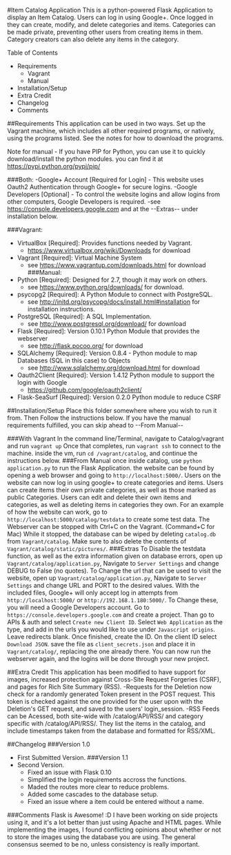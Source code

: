 #Item Catalog Application
This is a python-powered Flask Application to display an Item Catalog. Users can log in using Google+. Once logged in they can create, modify, and delete categories and items. Categories can be made private, preventing other users from creating items in them. Category creators can also delete any items in the category.

Table of Contents
- Requirements
  - Vagrant
  - Manual
- Installation/Setup
- Extra Credit
- Changelog
- Comments


##Requirements
This application can be used in two ways. Set up the Vagrant machine, which includes all other required programs, or natively, using the programs listed. See the notes for how to download the programs.

Note for manual - If you have PIP for Python, you can use it to quickly download/install the python modules.
you can find it at https://pypi.python.org/pypi/pip/

###Both:
-Google+ Account [Required for Login] - This website uses Oauth2 Authentication through Google+ for secure logins.
-Google Developers [Optional] - To control the website logins and allow logins from other computers, Google Developers is required.
  -see https://console.developers.google.com and at the --Extras-- under installation below.

###Vagrant:
- VirtualBox [Required]: Provides functions needed by Vagrant.
  - https://www.virtualbox.org/wiki/Downloads for download
- Vagrant [Required]: Virtual Machine System
  - see https://www.vagrantup.com/downloads.html for download
###Manual:
- Python [Required]: Designed for 2.7, though it may work on others.
  - see https://www.python.org/downloads/ for download.
- psycopg2 [Required]: A Python Module to connect with PostgreSQL.
  - see http://initd.org/psycopg/docs/install.html#installation for installation instructions.
- PostgreSQL [Required]: A SQL Implementation.
  - see http://www.postgresql.org/download/ for download
- Flask [Required]: Version 0.10.1 Python Module that provides the webserver
  - see http://flask.pocoo.org/ for download 
- SQLAlchemy [Required]: Version 0.8.4 - Python module to map Databases (SQL in this case) to Objects
  - see http://www.sqlalchemy.org/download.html for download
- Oauth2Client [Required]: Version 1.4.12 Python module to support the login with Google
  - https://github.com/google/oauth2client/
- Flask-SeaSurf [Required]: Version 0.2.0 Python module to reduce CSRF 


##Installation/Setup
Place this folder somewhere where you wish to run it from. Then Follow the instructions below.
If you have the manual requirements fulfilled, you can skip ahead to --From Manual--

###With Vagrant
In the command line/Terminal, navigate to Catalog/vagrant and run `vagrant up`
Once that completes, run `vagrant ssh` to connect to the machine.
inside the vm, run `cd /vagrant/catalog`, and continue the instructions below.
###From Manual
once inside catalog, use `python application.py` to run the Flask Application. the website can be found by opening a web browser and going to `http://localhost:5000/`.
Users on the website can now log in using google+ to create categories and items. Users can create items their own private categories, as well as those marked as public Categories.
Users can edit and delete their own items and categories, as well as deleting items in categories they own.
For an example of how the website can work, go to `http://localhost:5000/catalog/testdata` to create some test data.
The Webserver can be stopped with Ctrl+C on the Vagrant. (Command+C for Mac)
While it stopped, the database can be wiped by deleting `catalog.db` from `Vagrant/catalog`. Make sure to also delete the contents of `Vagrant/catalog/static/pictures/`.
###Extras
To Disable the testdata function, as well as the extra information given on database errors, open up `Vagrant/catalog/application.py`, Navigate to `Server Settings` and change DEBUG to False (no quotes).
To Change the url that can be used to visit the website, open up `Vagrant/catalog/application.py`, Navigate to `Server Settings` and change URL and PORT to the desired values.
With the included files, Google+ will only accept log in attempts from `http://localhost:5000/` or `http://192.168.1.180:5000/`.
To Change these, you will need a Google Developers account.
Go to `https://console.developers.google.com` and create a project.
Than go to APIs & auth and select `Create new Client ID`.
Select `Web Application` as the type, and add in the urls you would like to use under `Javascript origins`. Leave redirects blank.
Once finished, create the ID. On the client ID select `Download JSON`. save the file as `client_secrets.json` and place it in `Vagrant/catalog/`, replacing the one already there.
You can now run the webserver again, and the logins will be done through your new project.


##Extra Credit
This application has been modified to have support for images, increased protection against Cross-Site Request Forgeries (CSRF), and pages for Rich Site Summary (RSS).
 -Requests for the Deletion now check for a randomly generated Token present in the POST request. This token is checked 
  against the one provided for the user upon with the Deletion's GET request, and saved to the users' login_session.
 -RSS Feeds can be Acessed, both site-wide with /catalog/API/RSS/ and category specific with /catalog/API/RSS/<category>.
  They list the items in the catalog, and include timestamps taken from the database and formatted for RSS/XML.


##Changelog
###Version 1.0
- First Submitted Version.
###Version 1.1
- Second Version.
  - Fixed an issue with Flask 0.10
  - Simplified the login requirements accross the functions.
  - Maded the routes more clear to reduce problems.
  - Added some cascades to the database setup.
  - Fixed an issue where a item could be entered without a name.

###Comments
Flask is Awesome! :D
I have been working on side projects using it, and it's a lot better than just using Apache and HTML pages.
While implementing the images, I found conflicting opinions about whether or not to store the images using the database you are using. The general consensus seemed to be no, unless consistency is really important.
